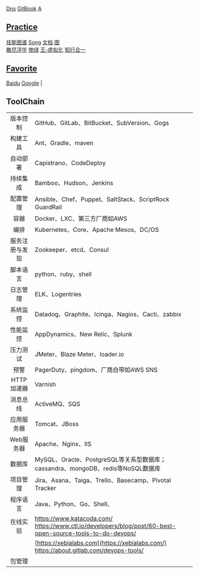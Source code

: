 [Dns](https://sg.godaddy.com/zh/)
[GitBook](https://legacy.gitbook.com/@aftree)
[A](http:/a.s-o.cc)

## [Practice](http://www.cnblogs.com/aftree/)

[技能图谱](https://github.com/TeamStuQ/skill-map) 
[Song](https://jimmysong.io)
[文档](https://docs.qq.com/index.html)
[图](https://www.processon.com)  
[散尽浮华](https://www.cnblogs.com/kevingrace/)
[惨绿](https://www.cnblogs.com/clsn/)
[王-虚拟化](http://blog.51cto.com/wangchunhai)
[知行合一](https://blog.csdn.net/liumiaocn)

##  [Favorite](https://oubk.com)

[Baidu](http://www.baidu.com)
[Google](http://www.baidu.com)                                     |

## ToolChain

|  |  |
| :-: | :- |
| 版本控制 |GitHub、GitLab、BitBucket、SubVersion、Gogs       |
| 构建工具|Ant、Gradle、maven                                 |
| 自动部署|Capistrano、CodeDeploy                             |
| 持续集成 |Bamboo、Hudson、Jenkins                      |
| 配置管理|Ansible、Chef、Puppet、SaltStack、ScriptRock GuardRail |
| 容器|Docker、LXC、第三方厂商如AWS                           |
| 编排|Kubernetes、Core、Apache Mesos、DC/OS                  |
| 服务注册与发现|Zookeeper、etcd、Consul                      |
| 脚本语言|python、ruby、shell                                |
| 日志管理|ELK、Logentries                                    |
| 系统监控|Datadog、Graphite、Icinga、Nagios、Cacti、zabbix   |
| 性能监控|AppDynamics、New Relic、Splunk                     |
| 压力测试|JMeter、Blaze Meter、loader.io                     |
| 预警|PagerDuty、pingdom、厂商自带如AWS SNS                  |
| HTTP加速器|Varnish                                          |
| 消息总线|ActiveMQ、SQS                                      |
| 应用服务器|Tomcat、JBoss                                    |
| Web服务器|Apache、Nginx、IIS                                |
| 数据库|MySQL、Oracle、PostgreSQL等关系型数据库；cassandra、mongoDB、redis等NoSQL数据库 |
| 项目管理 |Jira、Asana、Taiga、Trello、Basecamp、Pivotal Tracker |
| 程序语言 |Java、Python、Go、Shell、 |
| 在线实验 |<https://www.katacoda.com/> <https://www.ctl.io/developers/blog/post/60-best-open-source-tools-to-do-devops/> |
|  |[https://xebialabs.com](https://xebialabs.com/) <https://about.gitlab.com/devops-tools/> |
| 包管理 | |



